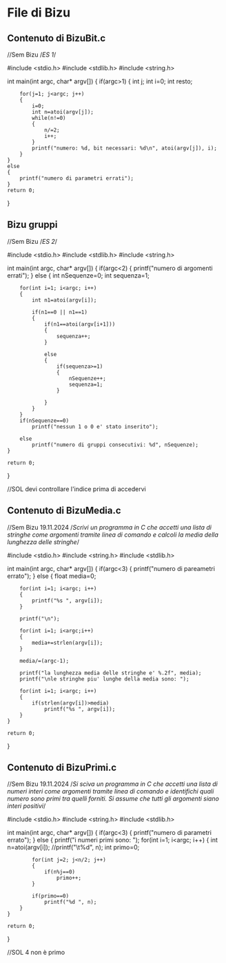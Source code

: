 # File di Bizu

## Contenuto di BizuBit.c

//Sem Bizu
/*ES 1*/

#include <stdio.h>
#include <stdlib.h>
#include <string.h>

int main(int argc, char* argv[])
{
	if(argc>1)
	{
		int j;
		int i=0;
		int resto;
		
		for(j=1; j<argc; j++)
		{
			i=0;
			int n=atoi(argv[j]);
			while(n!=0)
			{
				n/=2;
				i++;
			}
			printf("numero: %d, bit necessari: %d\n", atoi(argv[j]), i);
		}
	}
	else
	{
		printf("numero di parametri errati");
	}
	return 0;
}

## Bizu gruppi
//Sem Bizu
/*ES 2*/

#include <stdio.h>
#include <stdlib.h>
#include <string.h>

int main(int argc, char* argv[])
{
	if(argc<2)
	{
		printf("numero di argomenti errati");
	}
	else
	{
		int nSequenze=0;
		int sequenza=1;
		
		for(int i=1; i<argc; i++)
		{
			int n1=atoi(argv[i]);
			
			if(n1==0 || n1==1)
			{
				if(n1==atoi(argv[i+1]))
				{
					sequenza++;
				}
					
				else
				{
					if(sequenza>=1)
					{
						nSequenze++;
						sequenza=1;
					}
						
				}
			}
		}
		if(nSequenze==0)
			printf("nessun 1 o 0 e' stato inserito");
		
		else
			printf("numero di gruppi consecutivi: %d", nSequenze);
	}
	
	return 0;
}

//SOL devi controllare l'indice prima di accedervi
## Contenuto di BizuMedia.c

//Sem Bizu 19.11.2024
/*Scrivi un programma in C che accetti una lista di stringhe come argomenti tramite linea di comando e calcoli la media della lunghezza delle stringhe*/

#include <stdio.h>
#include <string.h>
#include <stdlib.h>

int main(int argc, char* argv[])
{
	if(argc<3)
	{
		printf("numero di pareametri errato");
	}
	else
	{
		float media=0;
		
		for(int i=1; i<argc; i++)
		{
			printf("%s ", argv[i]);
		}
		
		printf("\n");
		
		for(int i=1; i<argc;i++)
		{
			media+=strlen(argv[i]);
		}
		
		media/=(argc-1);
		
		printf("la lunghezza media delle stringhe e' %.2f", media);
		printf("\nle stringhe piu' lunghe della media sono: ");
		
		for(int i=1; i<argc; i++)
		{
			if(strlen(argv[i])>media)
				printf("%s ", argv[i]);
		}
	}
	
	return 0;
}

## Contenuto di BizuPrimi.c

//Sem Bizu 19.11.2024
/*Si sciva un programma in C che accetti una lista di numeri interi come argomenti tramite linea di comando e identifichi quali numero sono primi tra quelli forniti.
Si assume che tutti gli argomenti siano interi positivi*/

#include <stdio.h>
#include <string.h>
#include <stdlib.h>

int main(int argc, char* argv[])
{
	if(argc<3)
	{
		printf("numero di parametri errato");
	}
	else
	{
		printf("i numeri primi sono: ");
		for(int i=1; i<argc; i++)
		{
			int n=atoi(argv[i]);
			//printf("\t%d", n);
			int primo=0;
			
			for(int j=2; j<n/2; j++)
			{
				if(n%j==0)
					primo++;
			}
			
			if(primo==0)
				printf("%d ", n);
		}
	}
	
	return 0;
}

//SOL 4 non è primo